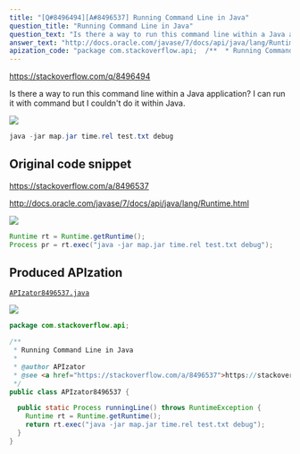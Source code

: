 ```yaml
---
title: "[Q#8496494][A#8496537] Running Command Line in Java"
question_title: "Running Command Line in Java"
question_text: "Is there a way to run this command line within a Java application? I can run it with command but I couldn't do it within Java."
answer_text: "http://docs.oracle.com/javase/7/docs/api/java/lang/Runtime.html"
apization_code: "package com.stackoverflow.api;  /**  * Running Command Line in Java  *  * @author APIzator  * @see <a href=\"https://stackoverflow.com/a/8496537\">https://stackoverflow.com/a/8496537</a>  */ public class APIzator8496537 {    public static Process runningLine() throws RuntimeException {     Runtime rt = Runtime.getRuntime();     return rt.exec(\"java -jar map.jar time.rel test.txt debug\");   } }"
---
```


https://stackoverflow.com/q/8496494

Is there a way to run this command line within a Java application?
I can run it with command but I couldn&#x27;t do it within Java.


<div class="code-logo"><img src="/stackoverflow.png" /></div>

```java
java -jar map.jar time.rel test.txt debug
```


## Original code snippet

https://stackoverflow.com/a/8496537

http://docs.oracle.com/javase/7/docs/api/java/lang/Runtime.html

<div class="code-logo"><img src="/stackoverflow.png" /></div>

```java
Runtime rt = Runtime.getRuntime();
Process pr = rt.exec("java -jar map.jar time.rel test.txt debug");
```

## Produced APIzation

[`APIzator8496537.java`](https://github.com/pasqualesalza/apization-temp-data/raw/master/search/APIzator8496537.java)

<div class="code-logo"><img src="/apizator.png" /></div>

```java
package com.stackoverflow.api;

/**
 * Running Command Line in Java
 *
 * @author APIzator
 * @see <a href="https://stackoverflow.com/a/8496537">https://stackoverflow.com/a/8496537</a>
 */
public class APIzator8496537 {

  public static Process runningLine() throws RuntimeException {
    Runtime rt = Runtime.getRuntime();
    return rt.exec("java -jar map.jar time.rel test.txt debug");
  }
}

```